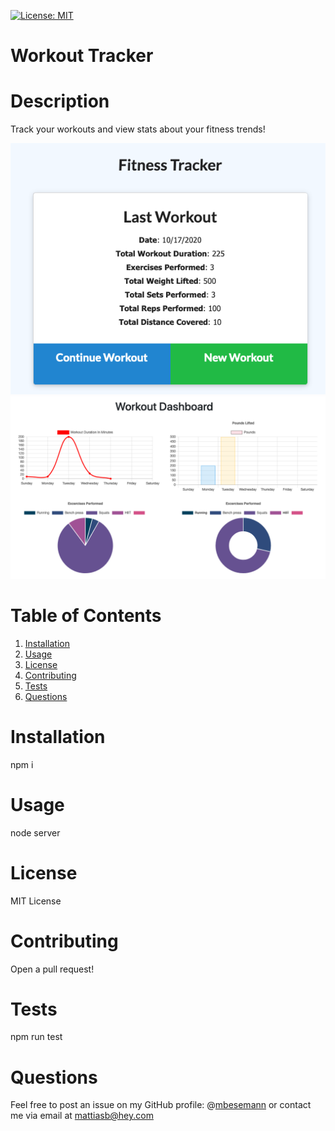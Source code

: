 [![License: MIT](https://img.shields.io/badge/License-MIT-yellow.svg)](https://opensource.org/licenses/MIT)
# Workout Tracker
# Description
Track your workouts and view stats about your fitness trends!

![workout](assets/workout.png)
![stats](assets/stats.png)
# Table of Contents
1. [Installation](#installation)
2. [Usage](#usage)
3. [License](#license)
4. [Contributing](#contributing)
5. [Tests](#tests)
6. [Questions](#questions)
# Installation
npm i
# Usage
node server
# License
MIT License
# Contributing
Open a pull request!
# Tests
npm run test
# Questions
Feel free to post an issue on my GitHub profile: @[mbesemann](https://github.com/mbesemann)
or contact me via email at mattiasb@hey.com
  